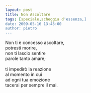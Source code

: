 ```yaml
---
layout: post
title: Non Ascoltare
tags: [speciale,scheggia d'essenza,]
date: 2009-05-16 13:45:00
author: pietro
---
```

Non ti è concesso ascoltare,<br/>potresti morire,<br/>non ti lascio sentire<br/>parole tanto amare;<br/><br/>ti impedirò la reazione<br/>al momento in cui<br/>ad ogni tua emozione<br/>tacerai per sempre il mai.
